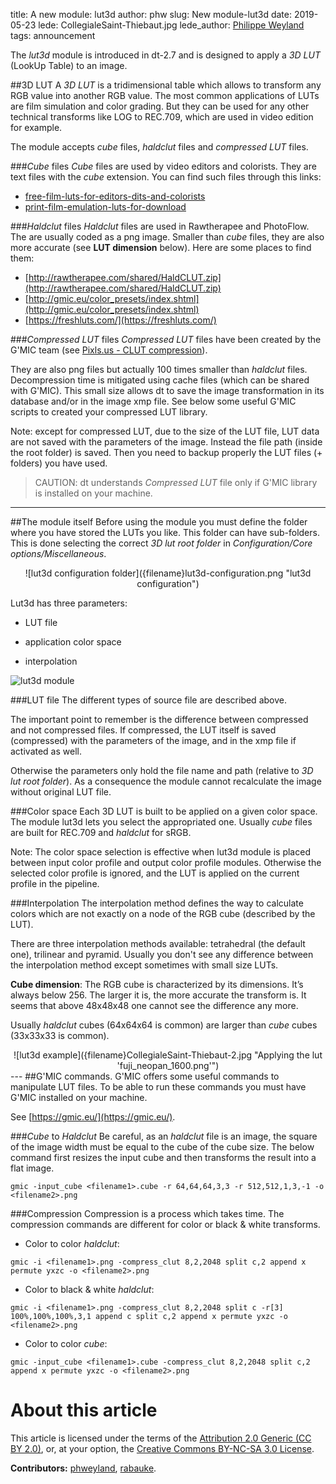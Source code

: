 title: A new module: lut3d
author: phw
slug: New module-lut3d
date: 2019-05-23
lede: CollegialeSaint-Thiebaut.jpg
lede_author: <a href="http://ph-wd.com/piwigo/">Philippe Weyland</a>
tags: announcement

The *lut3d* module is introduced in dt-2.7 and is designed to apply a *3D LUT* (LookUp Table) to an image.

##3D LUT
A *3D LUT* is a tridimensional table which allows to transform any RGB value into another RGB value.
The most common applications of LUTs are film simulation and color grading. But they can be used for any other technical transforms like LOG to REC.709, which are used in video edition for example.

The module accepts *cube* files, *haldclut* files and *compressed LUT* files.

###*Cube* files
*Cube* files are used by video editors and colorists. They are text files with the *cube* extension.
You can find such files through this links:

- [free-film-luts-for-editors-dits-and-colorists](https://jonnyelwyn.co.uk/film-and-video-editing/free-film-luts-for-editors-dits-and-colorists/)
- [print-film-emulation-luts-for-download](http://juanmelara.com.au/blog/print-film-emulation-luts-for-download)

###*Haldclut* files
*Haldclut* files are used in Rawtherapee and PhotoFlow.
The are usually coded as a png image.
Smaller than *cube* files, they are also more accurate (see **LUT dimension** below).
Here are some places to find them:

- [http://rawtherapee.com/shared/HaldCLUT.zip](http://rawtherapee.com/shared/HaldCLUT.zip)
- [http://gmic.eu/color_presets/index.shtml](http://gmic.eu/color_presets/index.shtml)
- [https://freshluts.com/](https://freshluts.com/)

###*Compressed LUT* files
*Compressed LUT* files have been created by the G'MIC team (see [Pixls.us - CLUT compression](https://discuss.pixls.us/t/clut-compression/11752)).

They are also png files but actually 100 times smaller than *haldclut* files.
Decompression time is mitigated using cache files (which can be shared with G'MIC).
This small size allows dt to save the image transformation in its database and/or in the image xmp file.
See below some useful G'MIC scripts to created your compressed LUT library.

Note: except for compressed LUT, due to the size of the LUT file, LUT data are not saved with the parameters of the image. Instead the file path (inside the root folder) is saved. Then you need to backup properly the LUT files (+ folders) you have used.

> CAUTION: dt understands *Compressed LUT* file only if G'MIC library is installed on your machine.

---
##The module itself
Before using the module you must define the folder where you have stored the LUTs you like. This folder can have sub-folders. This is done selecting the correct *3D lut root folder* in *Configuration/Core options/Miscellaneous*.

  <div style="text-align: center">
![lut3d configuration folder]({filename}lut3d-configuration.png "lut3d configuration")
  </div>

Lut3d has three parameters:

* LUT file
* application color space
* interpolation

  <div style="text-align: center">
![lut3d module]({filename}lut3d-module.png "lut3d module")
  </div>

###LUT file
The different types of source file are described above.

The important point to remember is the difference between compressed and not compressed files.
If compressed, the LUT itself is saved (compressed) with the parameters of the image, and in the xmp file if activated as well.

Otherwise the parameters only hold the file name and path (relative to *3D lut root folder*).
As a consequence the module cannot recalculate the image without original LUT file.

###Color space
Each 3D LUT is built to be applied on a given color space. The module lut3d lets you select the appropriated one.
Usually *cube* files are built for REC.709 and *haldclut* for sRGB.

Note: The color space selection is effective when lut3d module is placed between input color profile and output color profile modules.
Otherwise the selected color profile is ignored, and the LUT is applied on the current profile in the pipeline.

###Interpolation
The interpolation method defines the way to calculate colors which are not exactly on a node of the RGB cube (described by the LUT).

There are three interpolation methods available: tetrahedral (the default one), trilinear and pyramid.
Usually you don't see any difference between the interpolation method except sometimes with small size LUTs.

**Cube dimension**: The RGB cube is characterized by its dimensions. It’s always below 256.
The larger it is, the more accurate the transform is.
It seems that above 48x48x48 one cannot see the difference any more.

Usually *haldclut* cubes (64x64x64 is common) are larger than *cube* cubes (33x33x33 is common).

  <div style="text-align: center">
![lut3d example]({filename}CollegialeSaint-Thiebaut-2.jpg "Applying the lut 'fuji_neopan_1600.png'")
  </div>
---
##G'MIC commands.
G'MIC offers some useful commands to manipulate LUT files.
To be able to run these commands you must have G'MIC installed on your machine.

See [https://gmic.eu/](https://gmic.eu/).

###*Cube* to *Haldclut*
Be careful, as an *haldclut* file is an image, the square of the image width must be equal to the cube of the cube size.
The below command first resizes the input cube and then transforms the result into a flat image.

`gmic -input_cube <filename1>.cube -r 64,64,64,3,3 -r 512,512,1,3,-1 -o <filename2>.png`

###Compression
Compression is a process which takes time.
The compression commands are different for color or black & white transforms.

* Color to color *haldclut*:

`gmic -i <filename1>.png -compress_clut 8,2,2048 split c,2 append x permute yxzc -o <filename2>.png`

* Color to black & white *haldclut*:

`gmic -i <filename1>.png -compress_clut 8,2,2048 split c -r[3] 100%,100%,100%,3,1 append c split c,2 append x permute yxzc -o <filename2>.png`

* Color to color *cube*:

`gmic -input_cube <filename1>.cube -compress_clut 8,2,2048 split c,2 append x permute yxzc -o <filename2>.png`

# About this article

This article is licensed under the terms of the [Attribution 2.0
Generic (CC BY 2.0)](https://creativecommons.org/licenses/by/2.0/),
or, at your option, the [Creative Commons BY-NC-SA 3.0
License](https://creativecommons.org/licenses/by-nc-sa/3.0/).

**Contributors:** [phweyland](https://github.com/phweyland), [rabauke](https://github.com/rabauke).
